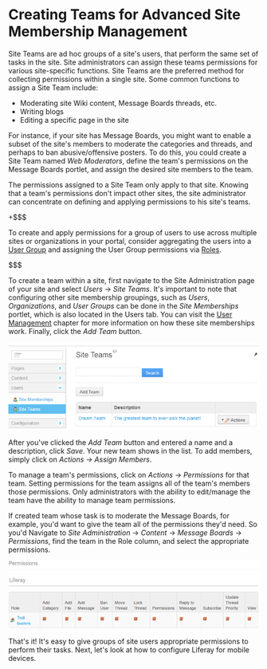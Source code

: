 # Creating Teams for Advanced Site Membership Management [](id=creating-teams-for-advanced-site-membership-management)

Site Teams are ad hoc groups of a site's users, that perform the same set of
tasks in the site. Site administrators can assign these teams permissions for
various site-specific functions. Site Teams are the preferred method for
collecting permissions within a single site. Some common functions to assign
a Site Team include:

- Moderating site Wiki content, Message Boards threads, etc.
- Writing blogs
- Editing a specific page in the site

For instance, if your site has Message Boards, you might want to enable a subset
of the site's members to moderate the categories and threads, and perhaps to ban
abusive/offensive posters. To do this, you could create a Site Team named *Web
Moderators*, define the team's permissions on the Message Boards portlet, and
assign the desired site members to the team. 

The permissions assigned to a Site Team only apply to that site. Knowing that
a team's permissions don't impact other sites, the site administrator can
concentrate on defining and applying permissions to his site's teams. 

+$$$

To create and apply permissions for a group of users to use across multiple
sites or organizations in your portal, consider aggregating the users into a
[User Group](/discover/portal/-/knowledge_base/6-2/user-groups) and assigning
the User Group permissions via
[Roles](/discover/portal/-/knowledge_base/6-2/roles-and-permissions). 

$$$

To create a team within a site, first navigate to the Site Administration page
of your site and select *Users* &rarr; *Site Teams*. It's important to note that
configuring other site membership groupings, such as *Users*, *Organizations*,
and *User Groups* can be done in the *Site Memberships* portlet, which is also
located in the Users tab. You can visit the 
[User Management](/discover/portal/-/knowledge_base/6-2/user-management)
chapter for more information on how these site memberships work. Finally, click the
*Add Team* button. 

![Figure 3.26: Creating teams within your site can foster teamwork and collaboration, as team permissions enable team members to access the same resources and perform the same types of tasks.](../../images/01-creating-a-team.png)

After you've clicked the *Add Team* button and entered a name and a description,
click *Save*. Your new team shows in the list. To add members, simply click on
*Actions &rarr; Assign Members*.

To manage a team's permissions, click on *Actions* &rarr; *Permissions* for that
team. Setting permissions for the team assigns all of the team's members those
permissions. Only administrators with the ability to edit/manage the team have
the ability to manage team permissions.

If created team whose task is to moderate the Message Boards, for example, you'd
want to give the team all of the permissions they'd need. So you'd Navigate to
*Site Administration* &rarr; *Content* &rarr; *Message Boards* &rarr;
*Permissions*, find the team in the Role column, and select the appropriate
permissions.

![Figure 3.27: The Troll-busters Site Team has unlimited permissions on the Message Boards portlet.](../../images/site-team-permissions-message-boards.png)

That's it! It's easy to give groups of site users appropriate permissions to
perform their tasks. Next, let's look at how to configure Liferay for mobile
devices.
